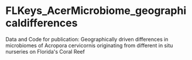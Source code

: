 # FLKeys_AcerMicrobiome_geographicaldifferences
 Data and Code for publication: Geographically driven differences in microbiomes of Acropora cervicornis originating from different in situ nurseries on Florida's Coral Reef
